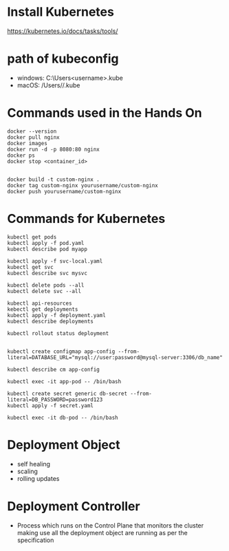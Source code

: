 # Install Kubernetes 

https://kubernetes.io/docs/tasks/tools/

# path of kubeconfig

- windows: C:\Users\<username>\.kube
- macOS: /Users/<username>/.kube 

# Commands used in the Hands On
```
docker --version
docker pull nginx
docker images
docker run -d -p 8080:80 nginx
docker ps
docker stop <container_id>


docker build -t custom-nginx .
docker tag custom-nginx yourusername/custom-nginx
docker push yourusername/custom-nginx
```

# Commands for Kubernetes

```
kubectl get pods
kubectl apply -f pod.yaml
kubectl describe pod myapp

kubectl apply -f svc-local.yaml
kubectl get svc
kubectl describe svc mysvc

kubectl delete pods --all
kubectl delete svc --all

kubectl api-resources
kebectl get deployments
kubectl apply -f deployment.yaml
kubectl describe deployments

kubectl rollout status deployment


kubectl create configmap app-config --from-literal=DATABASE_URL="mysql://user:password@mysql-server:3306/db_name"

kubectl describe cm app-config 

kubectl exec -it app-pod -- /bin/bash

kubectl create secret generic db-secret --from-literal=DB_PASSWORD=password123
kubectl apply -f secret.yaml

kubectl exec -it db-pod -- /bin/bash
```

# Deployment Object
- self healing
- scaling
- rolling updates

# Deployment Controller
- Process which runs on the Control Plane that monitors the cluster making use all the deployment object are running as per the specification